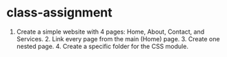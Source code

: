 # class-assignment
 1. Create a simple website with 4 pages: Home, About, Contact, and Services.   2. Link every page from the main (Home) page.   3. Create one nested page.  4. Create a specific folder for the CSS module.
